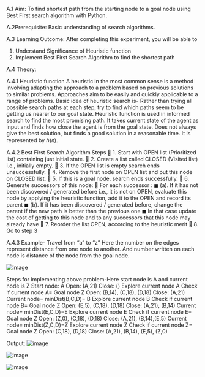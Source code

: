 A.1 Aim: 
To find shortest path from the starting node to a goal node using Best First search algorithm with Python.

A.2Prerequisite: Basic understanding of search algorithms.

A.3 Learning Outcome:
After completing this experiment, you will be able to
1. Understand Significance of Heuristic function
2. Implement Best First Search Algorithm to find the shortest path

A.4 Theory:

A.4.1 Heuristic function
A heuristic in the most common sense is a method involving adapting the approach to a 
problem based on previous solutions to similar problems. Approaches aim to be easily and 
quickly applicable to a range of problems.
Basic idea of heuristic search is- Rather than trying all possible search paths at each step, try 
to find which paths seem to be getting us nearer to our goal state.
Heuristic function is used in informed search to find the most promising path. It takes current 
state of the agent as input and finds how close the agent is from the goal state. Does not always 
give the best solution, but finds a good solution in a reasonable time. It is represented by ℎ(𝑛).


A.4.2 Best First Search Algorithm
Steps
 1. Start with OPEN list (Prioritized list) containing just initial state.
 2. Create a list called CLOSED (Visited list) i.e., initially empty. 
 3. If the OPEN list is empty search ends unsuccessfully. 
 4. Remove the first node on OPEN list and put this node on CLOSED list. 
 5. If this is a goal node, search ends successfully. 
 6. Generate successors of this node: 
 For each successor :
◼ (a). If it has not been discovered / generated before i.e., it is not on OPEN, 
evaluate this node by applying the heuristic function, add it to the OPEN 
and record its parent
◼ (b). If it has been discovered / generated before, change the parent if the 
new path is better than the previous one
◼ In that case update the cost of getting to this node and to any successors 
that this node may already have
 7. Reorder the list OPEN, according to the heuristic merit
 8. Go to step 3


A.4.3 Example- Travel from “a” to “z”
Here the number on the edges represent distance from one node to another. And number written 
on each node is distance of the node from the goal node.


![image](https://user-images.githubusercontent.com/57552973/207903823-cacbd80e-80fe-4ff8-b2a9-d269ab949a8a.png)



Steps for implementing above problem-Here start node is A and current node is Z
Start node: A
Open: (A,21)
Close: ()
Explore current node A
Check if current node A= Goal node Z
Open: (B,14), (C,18), (D,18)
Close: (A,21)
Current node= minDist(B,C,D)= B
Explore current node B
Check if current node B= Goal node Z
Open: (E,5), (C,18), (D,18)
Close: (A,21), (B,14)
Current node= minDist(E,C,D)=E
Explore current node E
Check if current node E= Goal node Z
Open: (Z,0), (C,18), (D,18)
Close: (A,21), (B,14),(E,5)
Current node= minDist(Z,C,D)=Z
Explore current node Z
Check if current node Z= Goal node Z
Open: (C,18), (D,18)
Close: (A,21), (B,14), (E,5), (Z,0)


Output:
![image](https://user-images.githubusercontent.com/57552973/207904053-77fda6a1-dd01-4a12-b9b0-ad12787d5c8d.png)

![image](https://user-images.githubusercontent.com/57552973/207904113-9eb58a08-d739-4bcc-8aeb-adc706c670e4.png)

![image](https://user-images.githubusercontent.com/57552973/207904240-56b9cd48-eb16-44b3-a718-d8500f53c202.png)
